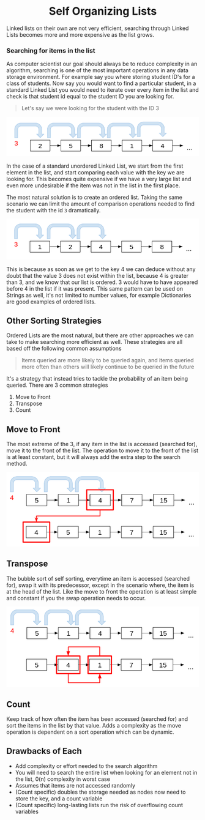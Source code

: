 <div align="center"><h1> Self Organizing Lists </h1></div>

Linked lists on their own are not very efficient, searching through Linked Lists becomes more and more expensive as the
list grows.

### Searching for items in the list

As computer scientist our goal should always be to reduce complexity in an algorithm, searching is one of the most
important operations in any data storage environment. For example say you where storing student ID's for a class of
students. Now say you would want to find a particular student, in a standard Linked List you would need to iterate over
every item in the list and check is that student id equal to the student ID you are looking for.

> Let's say we were looking for the student with the ID 3

<img src="images/unordered_list.png" alt="un ordered list">

In the case of a standard unordered Linked List, we start from the first element in the list, and start comparing each
value with the key we are looking for. This becomes quite expensive if we have a very large list and even more
undesirable if the item was not in the list in the first place.

The most natural solution is to create an ordered list. Taking the same scenario we can limit the amount of comparison
operations needed to find the student with the id `3` dramatically.

<img src="images/ordered_list.png" alt="ordered list">

This is because as soon as we get to the key 4 we can deduce without any doubt that the value 3 does not exist within
the list, because 4 is greater than 3, and we know that our list is ordered. 3 would have to have appeared before 4 in
the list if it was present. This same pattern can be used on Strings as well, it's not limited to number values, for
example Dictionaries are good examples of ordered lists.

## Other Sorting Strategies

Ordered Lists are the most natural, but there are other approaches we can take to make searching more efficient as well.
These strategies are all based off the following common assumptions

> Items queried are more likely to be queried again, and items queried more often than others will likely continue
> to be queried in the future


It's a strategy that instead tries to tackle the probability of an item being queried. There are 3 common strategies

1. Move to Front
2. Transpose
3. Count

## Move to Front

The most extreme of the 3, if any item in the list is accessed (searched for), move it to the front of the list. The
operation to move it to the front of the list is at least constant, but it will always add the extra step to the search
method.

<img src="images/move_to_front.png" alt="move to front">

## Transpose

The bubble sort of self sorting, everytime an item is accessed (searched for), swap it with its predecessor, except in
the scenario where, the item is at the head of the list. Like the move to front the operation is at least simple and
constant if you the swap operation needs to occur.

<img src="images/transpose.png" alt="transpose">

## Count

Keep track of how often the item has been accessed (searched for) and sort the items in the list by that value. Adds a
complexity as the move operation is dependent on a sort operation which can be dynamic.

## Drawbacks of Each

* Add complexity or effort needed to the search algorithm
* You will need to search the entire list when looking for an element not in the list, 0(n) complexity in worst case
* Assumes that items are not accessed randomly
* (Count specific) doubles the storage needed as nodes now need to store the key, and a count variable
* (Count specific) long-lasting lists run the risk of overflowing count variables
